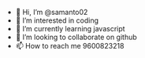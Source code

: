 - 👋 Hi, I’m @samanto02
- 👀 I’m interested in coding
- 🌱 I’m currently learning javascript
- 💞️ I’m looking to collaborate on github
- 📫 How to reach me 9600823218

<!---
samanto02/samanto02 is a ✨ special ✨ repository because its `README.md` (dis file) appears on your GitHub profile.
You can click the Preview link to take a look at your changes.
--->
